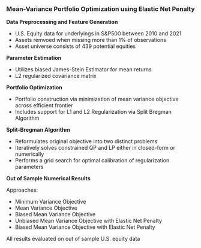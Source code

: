 ### Mean-Variance Portfolio Optimization using  Elastic Net Penalty

**Data Preprocessing and Feature Generation**
- U.S. Equity data for underlyings in S&P500 between 2010 and 2021
- Assets remvoed when missing more than 1% of observations
- Asset universe consists of 439 potential equities

**Parameter Estimation**
- Utilizes biased James-Stein Estimator for mean returns
- L2 regularized covariance matrix

**Portfolio Optimization**
- Portfolio construction via minimization of mean variance objective across efficient frontier
- Includes support for L1 and L2 Regularization via Split Bregman Algorithm

**Split-Bregman Algorithm**
- Reformulates original objective into two distinct problems
- Iteratively solves constrained QP and LP either in closed-form or numerically
- Performs a grid search for optimal calibration of regularization parameters 

**Out of Sample Numerical Results**

Approaches:
- Minimum Variance Objective
- Mean Variance Objective 
- Biased Mean Variance Objective
- Unbiased Mean Variance Objective with Elastic Net Penalty
- Biased Mean Variance Objective with Elastic Net Penalty

All results evaluated on out of sample U.S. equity data 
  

